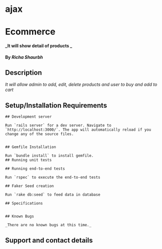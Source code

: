 # ajax
# Ecommerce

#### _It will show detail of products _

#### By _**Richa Shaurbh**_

## Description

_It will allow admin to add, edit, delete products and user to buy and add to cart_

## Setup/Installation Requirements

    ## Development server

    Run `rails server` for a dev server. Navigate to `http://localhost:3000/`. The app will automatically reload if you change any of the source files.


    ## Gemfile Installation

    Run `bundle install` to install gemfile.
    ## Running unit tests

    ## Running end-to-end tests

    Run `rspec` to execute the end-to-end tests

    ## Faker Seed creation

    Run `rake db:seed` to feed data in database

    ## Specifications


    ## Known Bugs

    _There are no known bugs at this time._

  ## Support and contact details
